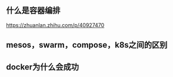 
## 什么是容器编排
https://zhuanlan.zhihu.com/p/40927470

## mesos，swarm，compose，k8s之间的区别


## docker为什么会成功
